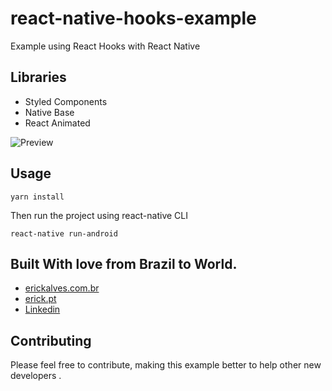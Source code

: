 # react-native-hooks-example
Example using React Hooks with React Native

## Libraries

* Styled Components
* Native Base
* React Animated

![Preview](https://i.postimg.cc/kMNqp7Q0/Whats-App-Image-2019-06-12-at-03-34-45.jpg)


## Usage

```
yarn install
```

Then run the project using react-native CLI

```
react-native run-android
```

## Built With love from Brazil to World.

* [erickalves.com.br](http://www.erickalves.com.br)
* [erick.pt](http://www.erick.pt)
* [Linkedin](https://www.linkedin.com/in/erick-alves-do-couto-8b1114a/)

## Contributing

Please feel free to contribute, making this example better to help other new developers .
